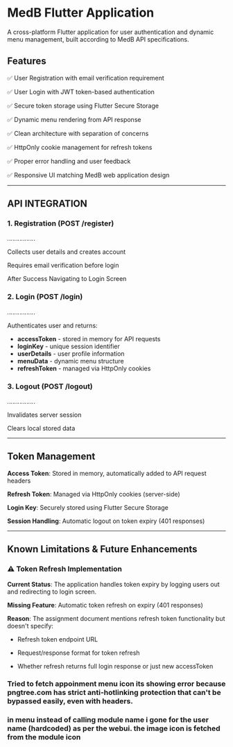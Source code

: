 # MedB Flutter Application

A cross-platform Flutter application for user authentication and dynamic menu management, built according to MedB API specifications.

## Features

✅ User Registration with email verification requirement

✅ User Login with JWT token-based authentication

✅ Secure token storage using Flutter Secure Storage

✅ Dynamic menu rendering from API response

✅ Clean architecture with separation of concerns

✅ HttpOnly cookie management for refresh tokens

✅ Proper error handling and user feedback

✅ Responsive UI matching MedB web application design

---

## API INTEGRATION

### 1. Registration (POST /register)
_._._._._._._._._._._._._._._._.

Collects user details and creates account

Requires email verification before login

After Success Navigating to Login Screen

### 2. Login (POST /login)
_._._._._._._._._._._._._._._._.

Authenticates user and returns:

- **accessToken** - stored in memory for API requests
- **loginKey** - unique session identifier  
- **userDetails** - user profile information
- **menuData** - dynamic menu structure
- **refreshToken** - managed via HttpOnly cookies

### 3. Logout (POST /logout)
_._._._._._._._._._._._._._._._.

Invalidates server session

Clears local stored data

---

## Token Management

**Access Token**: Stored in memory, automatically added to API request headers

**Refresh Token**: Managed via HttpOnly cookies (server-side)

**Login Key**: Securely stored using Flutter Secure Storage

**Session Handling**: Automatic logout on token expiry (401 responses)

---

## Known Limitations & Future Enhancements

### ⚠️ Token Refresh Implementation

**Current Status**: The application handles token expiry by logging users out and redirecting to login screen.

**Missing Feature**: Automatic token refresh on expiry (401 responses)

**Reason**: The assignment document mentions refresh token functionality but doesn't specify:

- Refresh token endpoint URL

- Request/response format for token refresh

- Whether refresh returns full login response or just new accessToken


### Tried to fetch appoinment menu icon its showing error because pngtree.com has strict anti-hotlinking protection that can't be bypassed easily, even with headers.

### in menu instead of calling module name i gone for the user name (hardcoded) as per the webui. the image icon is fetched from the module icon
